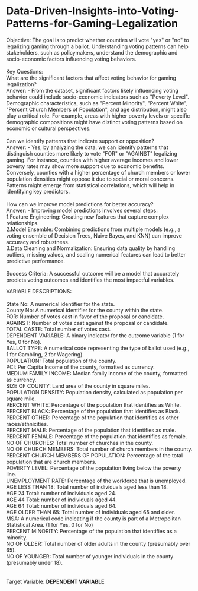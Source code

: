 # Data-Driven-Insights-into-Voting-Patterns-for-Gaming-Legalization

Objective: The goal is to predict whether counties will vote "yes" or "no" to legalizing gaming through a ballot. Understanding voting patterns can help stakeholders, such as policymakers, understand the demographic and socio-economic factors influencing voting behaviors.
<br>
<br>
Key Questions:
<br>
What are the significant factors that affect voting behavior for gaming legalization?<br>
Answer: - From the dataset, significant factors likely influencing voting behavior could include socio-economic indicators such as "Poverty Level". Demographic characteristics, such as "Percent Minority", "Percent White", "Percent Church Members of Population", and age distribution, might also play a critical role. For example, areas with higher poverty levels or specific demographic compositions might have distinct voting patterns based on economic or cultural perspectives.
<br>
<br>
Can we identify patterns that indicate support or opposition?<br>
Answer: - Yes, by analyzing the data, we can identify patterns that distinguish counties more likely to vote "FOR" or "AGAINST" legalizing gaming. For instance, counties with higher average incomes and lower poverty rates may show more support due to economic benefits. Conversely, counties with a higher percentage of church members or lower population densities might oppose it due to social or moral concerns. Patterns might emerge from statistical correlations, which will help in identifying key predictors.
<br>
<br>
How can we improve model predictions for better accuracy?<br>
Answer: - Improving model predictions involves several steps:<br>
1.Feature Engineering: Creating new features that capture complex relationships.<br>
2.Model Ensemble: Combining predictions from multiple models (e.g., a voting ensemble of Decision Trees, Naïve Bayes, and KNN) can improve accuracy and robustness.<br>
3.Data Cleaning and Normalization: Ensuring data quality by handling outliers, missing values, and scaling numerical features can lead to better predictive performance.
<br>
<br>
Success Criteria: A successful outcome will be a model that accurately predicts voting outcomes and identifies the most impactful variables.


VARIABLE DESCRIPTIONS:<br>
<br>
State No:	A numerical identifier for the state.<br>
County No:	A numerical identifier for the county within the state.<br>
FOR:	Number of votes cast in favor of the proposal or candidate.<br>
AGAINST:	Number of votes cast against the proposal or candidate.<br>
TOTAL CASTE:	Total number of votes cast.<br>
DEPENDENT VARIABLE:	A binary indicator for the outcome variable (1 for Yes, 0 for No).<br>
BALLOT TYPE:	A numerical code representing the type of ballot used (e.g., 1 for Gambling, 2 for Wagering).<br>
POPULATION:	Total population of the county.<br>
PCI:	Per Capita Income of the county, formatted as currency.<br>
MEDIUM FAMILY INCOME:	Median family income of the county, formatted as currency.<br>
SIZE OF COUNTY:	Land area of the county in square miles.<br>
POPULATION DENSITY:	Population density, calculated as population per square mile.<br>
PERCENT WHITE: Percentage of the population that identifies as White.<br>
PERCENT BLACK: Percentage of the population that identifies as Black.<br>
PERCENT OTHER: Percentage of the population that identifies as other races/ethnicities.<br>
PERCENT MALE:	Percentage of the population that identifies as male.<br>
PERCENT FEMALE:	Percentage of the population that identifies as female.<br>
NO OF CHURCHES:	Total number of churches in the county.<br>
NO OF CHURCH MEMBERS:	Total number of church members in the county.<br>
PERCENT CHURCH MEMBERS OF POPULATION:	Percentage of the total population that are church members.<br>
POVERTY LEVEL:	Percentage of the population living below the poverty line.<br>
UNEMPLOYMENT RATE: Percentage of the workforce that is unemployed.<br>
AGE LESS THAN 18:	Total number of individuals aged less than 18.<br>
AGE 24	Total: number of individuals aged 24.<br>
AGE 44	Total: number of individuals aged 44.<br>
AGE 64	Total: number of individuals aged 64.<br>
AGE OLDER THAN 65:	Total number of individuals aged 65 and older.<br>
MSA:	A numerical code indicating if the county is part of a Metropolitan Statistical Area. (1 for Yes, 0 for No)<br>
PERCENT MINORITY: Percentage of the population that identifies as a minority.<br>
NO OF OLDER: Total number of older adults in the county (presumably over 65).<br>
NO OF YOUNGER: Total number of younger individuals in the county (presumably under 18).<br>
<br>
<br>
Target Variable: **DEPENDENT VARIABLE**
